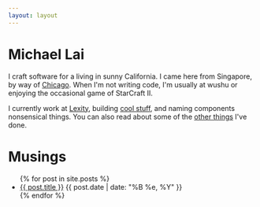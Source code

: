 ```yaml
---
layout: layout
---
```


# Michael Lai

  I craft software for a living in sunny California.  I came here from
Singapore, by way of [Chicago](http://uchicago.edu).  When I'm not writing code,
I'm usually at wushu or enjoying the occasional game of StarCraft II.

  I currently work at [Lexity](http://lexity.com), building [cool
stuff](http://commercecentral.lexity.com), and naming components nonsensical
things.  You can also read about some of the [other things](/cv) I've done.

# Musings

<ul class="post-listing">
  {% for post in site.posts %}
  <li>
    <a href="{{ post.url }}">{{ post.title }}</a>
    <span class="date">{{ post.date | date: "%B %e, %Y" }}</span>
  </li>
  {% endfor %}
</ul>
